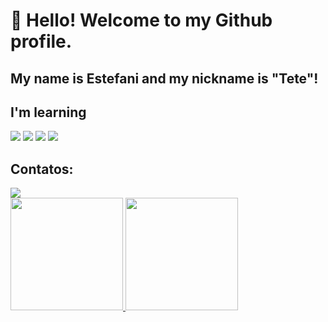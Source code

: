 # 👋 Hello! Welcome to my Github profile.
## My name is Estefani and my nickname is "Tete"!

<!--
**tetehoma/tetehoma** is a ✨ _special_ ✨ repository because its `README.md` (this file) appears on your GitHub profile.

- 🔭 I’m currently live in Japan, in transition of career to TI learning Programation with BootCamp Alura about Devenvolviment Mobile.
- 🌱 I’m currently learning self study in Programation, Japanese and English.
- 👯 I’m looking to collaborate on my publics projects.
- 🤔 I’m looking for help with develop a new career in Japan.
- 📫 How to reach me: 
- ⚡ Fun fact: I love pizza
-->
## I'm learning

<img src="https://cdn.jsdelivr.net/gh/devicons/devicon@latest/icons/java/java-original-wordmark.svg" />
          
<img src="https://cdn.jsdelivr.net/gh/devicons/devicon@latest/icons/javascript/javascript-original.svg" />

<img src="https://cdn.jsdelivr.net/gh/devicons/devicon@latest/icons/html5/html5-original-wordmark.svg" />
            
 <img src="https://cdn.jsdelivr.net/gh/devicons/devicon@latest/icons/dart/dart-original-wordmark.svg" />
            
          
          
          

## Contatos:
<div>
<a href="www.linkedin.com/in/homa-estefani-morais-31722a241" target="_blank"><img loading="lazy" src="https://img.shields.io/badge/-LinkedIn-%230077B5?style=for-the-badge&logo=linkedin&logoColor=white" target="_blank"></a>   
</div>

<div>
<a href="https://github.com/tetehoma">
<img loading="lazy" height="180em" src="https://github-readme-stats.vercel.app/api/top-langs/?tetehoma&layout=compact&langs_count=7&theme=dracula"/>
<img loading="lazy" height="180em" src="https://github-readme-stats.vercel.app/api?tetehoma&show_icons=true&theme=dracula&include_all_commits=true&count_private=true"/>
</div>

